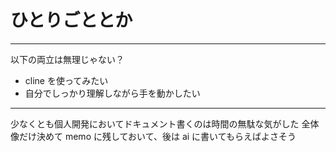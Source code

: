 # ひとりごととか

---

以下の両立は無理じゃない？

- cline を使ってみたい
- 自分でしっかり理解しながら手を動かしたい

---

少なくとも個人開発においてドキュメント書くのは時間の無駄な気がした
全体像だけ決めて memo に残しておいて、後は ai に書いてもらえばよさそう
